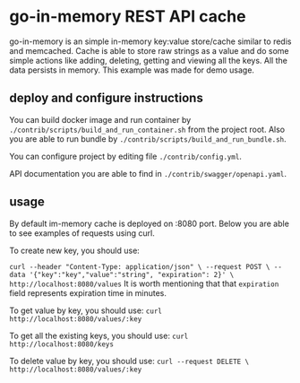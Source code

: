 # go-in-memory REST API cache

go-in-memory is an simple in-memory key:value store/cache similar to redis and memcached. Cache is able to store raw strings as a value and do some simple actions like adding, deleting, getting and viewing all the keys. All the data persists in memory. This example was made for demo usage. 

## deploy and configure instructions 

You can build docker image and run container by `./contrib/scripts/build_and_run_container.sh` from the project root. Also you are able to run bundle by `./contrib/scripts/build_and_run_bundle.sh`. 

You can configure project by editing file `./contrib/config.yml`. 

API documentation you are able to find in `./contrib/swagger/openapi.yaml`.

## usage

By default im-memory cache is deployed on :8080 port. Below you are able to see examples of requests using curl. 

To create new key, you should use: 


`curl --header "Content-Type: application/json" \
  --request POST \
  --data '{"key":"key","value":"string", "expiration": 2}' \
  http://localhost:8080/values` 
It is worth mentioning that that `expiration` field represents expiration time in minutes. 


To get value by key, you should use: 
`curl http://localhost:8080/values/:key`

To get all the existing keys, you should use: 
`curl http://localhost:8080/keys`

To delete value by key, you should use: 
`curl --request DELETE \
  http://localhost:8080/values/:key`
